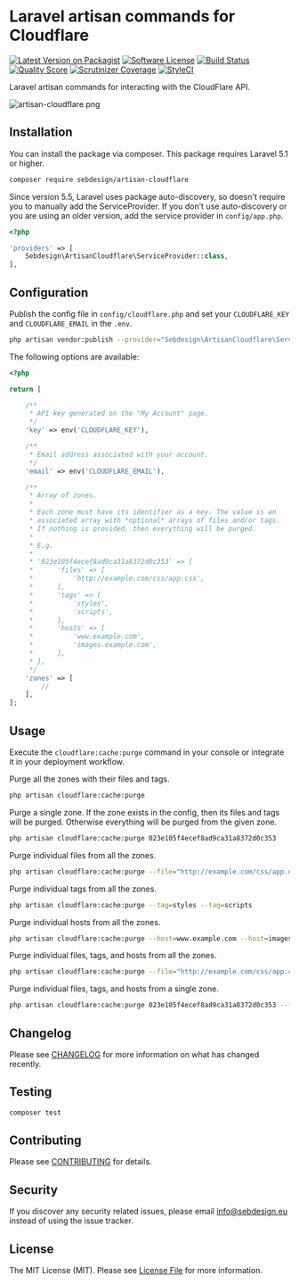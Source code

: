 # Laravel artisan commands for Cloudflare

[![Latest Version on Packagist](https://img.shields.io/packagist/v/sebdesign/artisan-cloudflare.svg?style=flat-square)](https://packagist.org/packages/sebdesign/artisan-cloudflare)
[![Software License](https://img.shields.io/badge/license-MIT-brightgreen.svg?style=flat-square)](LICENSE.md)
[![Build Status](https://img.shields.io/travis/sebdesign/artisan-cloudflare/master.svg?style=flat-square)](https://travis-ci.org/sebdesign/artisan-cloudflare)
[![Quality Score](https://img.shields.io/scrutinizer/g/sebdesign/artisan-cloudflare.svg?style=flat-square)](https://scrutinizer-ci.com/g/sebdesign/artisan-cloudflare)
[![Scrutinizer Coverage](https://img.shields.io/scrutinizer/coverage/g/sebdesign/artisan-cloudflare.svg?style=flat-square)]()
[![StyleCI](https://styleci.io/repos/74228812/shield?style=flat-square)](https://styleci.io/repos/74228812)

Laravel artisan commands for interacting with the CloudFlare API.

![artisan-cloudflare.png](https://s13.postimg.cc/6cukzjf53/artisan-cloudflare.png)

## Installation

You can install the package via composer. This package requires Laravel 5.1 or higher.

``` bash
composer require sebdesign/artisan-cloudflare
```

Since version 5.5, Laravel uses package auto-discovery, so doesn't require you to manually add the ServiceProvider. If you don't use auto-discovery or you are using an older version, add the service provider in `config/app.php`.

``` php
<?php

'providers' => [
    Sebdesign\ArtisanCloudflare\ServiceProvider::class,
],
```

## Configuration

Publish the config file in `config/cloudflare.php` and set your `CLOUDFLARE_KEY` and `CLOUDFLARE_EMAIL` in the `.env`.

``` bash
php artisan vendor:publish --provider="Sebdesign\ArtisanCloudflare\ServiceProvider"
```

The following options are available:

``` php
<?php

return [

    /**
     * API key generated on the "My Account" page.
     */
    'key' => env('CLOUDFLARE_KEY'),

    /**
     * Email address associated with your account.
     */
    'email' => env('CLOUDFLARE_EMAIL'),

    /**
     * Array of zones.
     *
     * Each zone must have its identifier as a key. The value is an
     * associated array with *optional* arrays of files and/or tags.
     * If nothing is provided, then everything will be purged.
     *
     * E.g.
     *
     * '023e105f4ecef8ad9ca31a8372d0c353' => [
     *      'files' => [
     *          'http://example.com/css/app.css',
     *      ],
     *      'tags' => [
     *          'styles',
     *          'scripts',
     *      ],
     *      'hosts' => [
     *          'www.example.com',
     *          'images.example.com',
     *      ],
     * ],
     */
    'zones' => [
        //
    ],
];

```

## Usage

Execute the `cloudflare:cache:purge` command in your console or integrate it in your deployment workflow.

Purge all the zones with their files and tags.

``` bash
php artisan cloudflare:cache:purge
```

Purge a single zone. If the zone exists in the config, then its files and tags will be purged. Otherwise everything will be purged from the given zone.

``` bash
php artisan cloudflare:cache:purge 023e105f4ecef8ad9ca31a8372d0c353
```

Purge individual files from all the zones.

``` bash
php artisan cloudflare:cache:purge --file="http://example.com/css/app.css" --file="http://example.com/img/logo.svg"
```

Purge individual tags from all the zones.

``` bash
php artisan cloudflare:cache:purge --tag=styles --tag=scripts
```

Purge individual hosts from all the zones.

``` bash
php artisan cloudflare:cache:purge --host=www.example.com --host=images.example.com
```

Purge individual files, tags, and hosts from all the zones.

``` bash
php artisan cloudflare:cache:purge --file="http://example.com/css/app.css" --tag=scripts --tag=images --host=www.example.com
```

Purge individual files, tags, and hosts from a single zone.

``` bash
php artisan cloudflare:cache:purge 023e105f4ecef8ad9ca31a8372d0c353 --file="http://example.com/css/app.css" --tag=scripts --tag=images --host=www.example.com
```

## Changelog

Please see [CHANGELOG](CHANGELOG.md) for more information on what has changed recently.

## Testing

``` bash
composer test
```

## Contributing

Please see [CONTRIBUTING](CONTRIBUTING.md) for details.

## Security

If you discover any security related issues, please email info@sebdesign.eu instead of using the issue tracker.

## License

The MIT License (MIT). Please see [License File](LICENSE.md) for more information.

